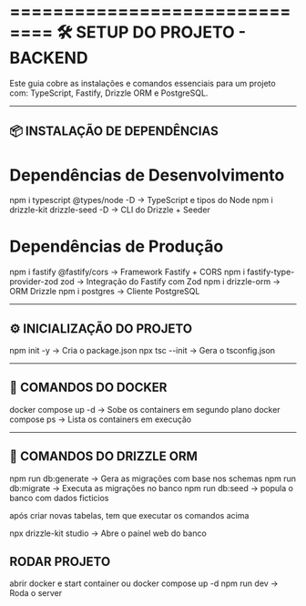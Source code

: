 ==============================
🛠️ SETUP DO PROJETO - BACKEND
==============================

Este guia cobre as instalações e comandos essenciais para um projeto com:
TypeScript, Fastify, Drizzle ORM e PostgreSQL.

---

## 📦 INSTALAÇÃO DE DEPENDÊNCIAS

# Dependências de Desenvolvimento

npm i typescript @types/node -D -> TypeScript e tipos do Node
npm i drizzle-kit drizzle-seed -D -> CLI do Drizzle + Seeder

# Dependências de Produção

npm i fastify @fastify/cors -> Framework Fastify + CORS
npm i fastify-type-provider-zod zod -> Integração do Fastify com Zod
npm i drizzle-orm -> ORM Drizzle
npm i postgres -> Cliente PostgreSQL

---

## ⚙️ INICIALIZAÇÃO DO PROJETO

npm init -y -> Cria o package.json
npx tsc --init -> Gera o tsconfig.json

---

## 🐳 COMANDOS DO DOCKER

docker compose up -d -> Sobe os containers em segundo plano
docker compose ps -> Lista os containers em execução

---

## 🧬 COMANDOS DO DRIZZLE ORM

npm run db:generate -> Gera as migrações com base nos schemas
npm run db:migrate -> Executa as migrações no banco
npm run db:seed -> popula o banco com dados ficticios

após criar novas tabelas, tem que executar os comandos acima

npx drizzle-kit studio -> Abre o painel web do banco

## RODAR PROJETO

abrir docker e start container ou docker compose up -d
npm run dev -> Roda o server
